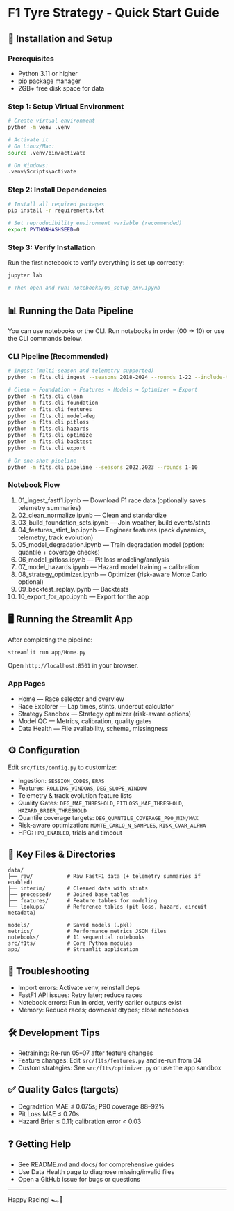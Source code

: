 # F1 Tyre Strategy - Quick Start Guide

## 🚀 Installation and Setup

### Prerequisites
- Python 3.11 or higher
- pip package manager
- 2GB+ free disk space for data

### Step 1: Setup Virtual Environment

```bash
# Create virtual environment
python -m venv .venv

# Activate it
# On Linux/Mac:
source .venv/bin/activate

# On Windows:
.venv\Scripts\activate
```

### Step 2: Install Dependencies

```bash
# Install all required packages
pip install -r requirements.txt

# Set reproducibility environment variable (recommended)
export PYTHONHASHSEED=0
```

### Step 3: Verify Installation

Run the first notebook to verify everything is set up correctly:

```bash
jupyter lab

# Then open and run: notebooks/00_setup_env.ipynb
```

## 📊 Running the Data Pipeline

You can use notebooks or the CLI. Run notebooks in order (00 → 10) or use the CLI commands below.

### CLI Pipeline (Recommended)

```bash
# Ingest (multi-season and telemetry supported)
python -m f1ts.cli ingest --seasons 2018-2024 --rounds 1-22 --include-telemetry

# Clean → Foundation → Features → Models → Optimizer → Export
python -m f1ts.cli clean
python -m f1ts.cli foundation
python -m f1ts.cli features
python -m f1ts.cli model-deg
python -m f1ts.cli pitloss
python -m f1ts.cli hazards
python -m f1ts.cli optimize
python -m f1ts.cli backtest
python -m f1ts.cli export

# Or one-shot pipeline
python -m f1ts.cli pipeline --seasons 2022,2023 --rounds 1-10
```

### Notebook Flow

1. 01_ingest_fastf1.ipynb — Download F1 race data (optionally saves telemetry summaries)
2. 02_clean_normalize.ipynb — Clean and standardize
3. 03_build_foundation_sets.ipynb — Join weather, build events/stints
4. 04_features_stint_lap.ipynb — Engineer features (pack dynamics, telemetry, track evolution)
5. 05_model_degradation.ipynb — Train degradation model (option: quantile + coverage checks)
6. 06_model_pitloss.ipynb — Pit loss modeling/analysis
7. 07_model_hazards.ipynb — Hazard model training + calibration
8. 08_strategy_optimizer.ipynb — Optimizer (risk-aware Monte Carlo optional)
9. 09_backtest_replay.ipynb — Backtests
10. 10_export_for_app.ipynb — Export for the app

## 🖥️ Running the Streamlit App

After completing the pipeline:

```bash
streamlit run app/Home.py
```

Open `http://localhost:8501` in your browser.

### App Pages
- Home — Race selector and overview
- Race Explorer — Lap times, stints, undercut calculator
- Strategy Sandbox — Strategy optimizer (risk-aware options)
- Model QC — Metrics, calibration, quality gates
- Data Health — File availability, schema, missingness

## ⚙️ Configuration

Edit `src/f1ts/config.py` to customize:

- Ingestion: `SESSION_CODES`, `ERAS`
- Features: `ROLLING_WINDOWS`, `DEG_SLOPE_WINDOW`
- Telemetry & track evolution feature lists
- Quality Gates: `DEG_MAE_THRESHOLD`, `PITLOSS_MAE_THRESHOLD`, `HAZARD_BRIER_THRESHOLD`
- Quantile coverage targets: `DEG_QUANTILE_COVERAGE_P90_MIN/MAX`
- Risk-aware optimization: `MONTE_CARLO_N_SAMPLES`, `RISK_CVAR_ALPHA`
- HPO: `HPO_ENABLED`, trials and timeout

## 📁 Key Files & Directories

```
data/
├── raw/           # Raw FastF1 data (+ telemetry summaries if enabled)
├── interim/       # Cleaned data with stints
├── processed/     # Joined base tables
├── features/      # Feature tables for modeling
└── lookups/       # Reference tables (pit loss, hazard, circuit metadata)

models/            # Saved models (.pkl)
metrics/           # Performance metrics JSON files
notebooks/         # 11 sequential notebooks
src/f1ts/          # Core Python modules
app/               # Streamlit application
```

## 🐞 Troubleshooting

- Import errors: Activate venv, reinstall deps
- FastF1 API issues: Retry later; reduce races
- Notebook errors: Run in order, verify earlier outputs exist
- Memory: Reduce races; downcast dtypes; close notebooks

## 🛠️ Development Tips

- Retraining: Re-run 05–07 after feature changes
- Feature changes: Edit `src/f1ts/features.py` and re-run from 04
- Custom strategies: See `src/f1ts/optimizer.py` or use the app sandbox

## ✅ Quality Gates (targets)

- Degradation MAE ≤ 0.075s; P90 coverage 88–92%
- Pit Loss MAE ≤ 0.70s
- Hazard Brier ≤ 0.11; calibration error < 0.03

## ❓ Getting Help

- See README.md and docs/ for comprehensive guides
- Use Data Health page to diagnose missing/invalid files
- Open a GitHub issue for bugs or questions

---

Happy Racing! 🏎️💨
